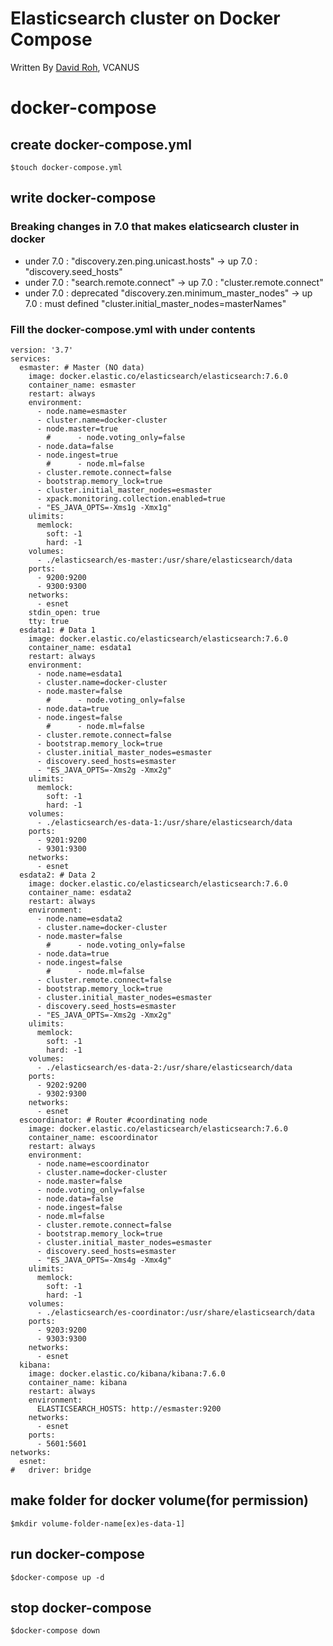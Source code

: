 # Elasticsearch cluster on Docker Compose

Written By [David Roh]([github.com/tsedek](https://github.com/tsedek)), VCANUS

# docker-compose

## create docker-compose.yml
```
$touch docker-compose.yml
```

## write docker-compose
### Breaking changes in 7.0 that makes elaticsearch cluster in docker
- under 7.0 : "discovery.zen.ping.unicast.hosts" -> up 7.0 : "discovery.seed_hosts"
- under 7.0 : "search.remote.connect" -> up 7.0 : "cluster.remote.connect"
- under 7.0 : deprecated "discovery.zen.minimum_master_nodes" -> up 7.0 : must defined "cluster.initial_master_nodes=masterNames"

### Fill the docker-compose.yml with under contents
```
version: '3.7'
services:
  esmaster: # Master (NO data)
    image: docker.elastic.co/elasticsearch/elasticsearch:7.6.0
    container_name: esmaster
    restart: always
    environment:
      - node.name=esmaster
      - cluster.name=docker-cluster
      - node.master=true
        #      - node.voting_only=false
      - node.data=false
      - node.ingest=true
        #      - node.ml=false
      - cluster.remote.connect=false
      - bootstrap.memory_lock=true
      - cluster.initial_master_nodes=esmaster
      - xpack.monitoring.collection.enabled=true
      - "ES_JAVA_OPTS=-Xms1g -Xmx1g"
    ulimits:
      memlock:
        soft: -1
        hard: -1
    volumes:
      - ./elasticsearch/es-master:/usr/share/elasticsearch/data
    ports:
      - 9200:9200
      - 9300:9300
    networks:
      - esnet
    stdin_open: true
    tty: true
  esdata1: # Data 1
    image: docker.elastic.co/elasticsearch/elasticsearch:7.6.0
    container_name: esdata1
    restart: always
    environment:
      - node.name=esdata1
      - cluster.name=docker-cluster
      - node.master=false
        #      - node.voting_only=false
      - node.data=true
      - node.ingest=false
        #      - node.ml=false
      - cluster.remote.connect=false
      - bootstrap.memory_lock=true
      - cluster.initial_master_nodes=esmaster
      - discovery.seed_hosts=esmaster
      - "ES_JAVA_OPTS=-Xms2g -Xmx2g"
    ulimits:
      memlock:
        soft: -1
        hard: -1
    volumes:
      - ./elasticsearch/es-data-1:/usr/share/elasticsearch/data
    ports:
      - 9201:9200
      - 9301:9300
    networks:
      - esnet
  esdata2: # Data 2
    image: docker.elastic.co/elasticsearch/elasticsearch:7.6.0
    container_name: esdata2
    restart: always
    environment:
      - node.name=esdata2
      - cluster.name=docker-cluster
      - node.master=false
        #      - node.voting_only=false
      - node.data=true
      - node.ingest=false
        #      - node.ml=false
      - cluster.remote.connect=false
      - bootstrap.memory_lock=true
      - cluster.initial_master_nodes=esmaster
      - discovery.seed_hosts=esmaster
      - "ES_JAVA_OPTS=-Xms2g -Xmx2g"
    ulimits:
      memlock:
        soft: -1
        hard: -1
    volumes:
      - ./elasticsearch/es-data-2:/usr/share/elasticsearch/data
    ports:
      - 9202:9200
      - 9302:9300
    networks:
      - esnet
  escoordinator: # Router #coordinating node
    image: docker.elastic.co/elasticsearch/elasticsearch:7.6.0
    container_name: escoordinator
    restart: always
    environment:
      - node.name=escoordinator
      - cluster.name=docker-cluster
      - node.master=false
      - node.voting_only=false
      - node.data=false
      - node.ingest=false
      - node.ml=false
      - cluster.remote.connect=false
      - bootstrap.memory_lock=true
      - cluster.initial_master_nodes=esmaster
      - discovery.seed_hosts=esmaster
      - "ES_JAVA_OPTS=-Xms4g -Xmx4g"
    ulimits:
      memlock:
        soft: -1
        hard: -1
    volumes:
      - ./elasticsearch/es-coordinator:/usr/share/elasticsearch/data
    ports:
      - 9203:9200
      - 9303:9300
    networks:
      - esnet
  kibana:
    image: docker.elastic.co/kibana/kibana:7.6.0
    container_name: kibana
    restart: always
    environment:
      ELASTICSEARCH_HOSTS: http://esmaster:9200
    networks:
      - esnet
    ports:
      - 5601:5601
networks:
  esnet:
#   driver: bridge
```

## make folder for docker volume(for permission)
```
$mkdir volume-folder-name[ex)es-data-1]
```

## run docker-compose
```
$docker-compose up -d
```

## stop docker-compose
```
$docker-compose down
```

